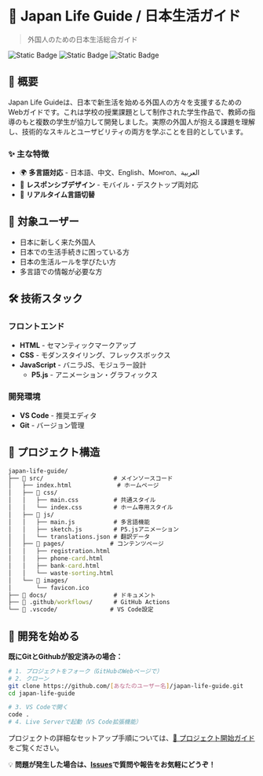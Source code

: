 # 🌸 Japan Life Guide / 日本生活ガイド

> 外国人のための日本生活総合ガイド

![Static Badge](https://img.shields.io/badge/HTML5-E34F26?style=for-the-badge&logo=html5&logoColor=white)
![Static Badge](https://img.shields.io/badge/CSS3-1572B6?style=for-the-badge&logo=css3&logoColor=white)
![Static Badge](https://img.shields.io/badge/JavaScript-F7DF1E?style=for-the-badge&logo=javascript&logoColor=black)

## 📖 概要

Japan Life Guideは、日本で新生活を始める外国人の方々を支援するためのWebガイドです。これは学校の授業課題として制作された学生作品で、教師の指導のもと複数の学生が協力して開発しました。実際の外国人が抱える課題を理解し、技術的なスキルとユーザビリティの両方を学ぶことを目的としています。

### ✨ 主な特徴

- 🌍 **多言語対応** - 日本語、中文、English、Монгол、العربية
- 📱 **レスポンシブデザイン** - モバイル・デスクトップ両対応
- 🔄 **リアルタイム言語切替**

## 🎯 対象ユーザー

- 日本に新しく来た外国人
- 日本での生活手続きに困っている方
- 日本の生活ルールを学びたい方
- 多言語での情報が必要な方

## 🛠️ 技術スタック

### フロントエンド

- **HTML** - セマンティックマークアップ
- **CSS** - モダンスタイリング、フレックスボックス
- **JavaScript** - バニラJS、モジュラー設計
  - **P5.js** - アニメーション・グラフィックス

### 開発環境

- **VS Code** - 推奨エディタ
- **Git** - バージョン管理

## 📁 プロジェクト構造

```cmd
japan-life-guide/
├── 📁 src/                    # メインソースコード
│   ├── index.html             # ホームページ
│   ├── 📁 css/
│   │   ├── main.css          # 共通スタイル
│   │   └── index.css         # ホーム専用スタイル
│   ├── 📁 js/
│   │   ├── main.js           # 多言語機能
│   │   ├── sketch.js         # P5.jsアニメーション
│   │   └── translations.json # 翻訳データ
│   ├── 📁 pages/             # コンテンツページ
│   │   ├── registration.html
│   │   ├── phone-card.html
│   │   ├── bank-card.html
│   │   └── waste-sorting.html
│   └── 📁 images/
│       └── favicon.ico
├── 📁 docs/                   # ドキュメント
├── 📁 .github/workflows/      # GitHub Actions
└── 📁 .vscode/               # VS Code設定
```

## 🚀 開発を始める

**既にGitとGithubが設定済みの場合：**

```bash
# 1. プロジェクトをフォーク（GitHubのWebページで）
# 2. クローン
git clone https://github.com/[あなたのユーザー名]/japan-life-guide.git
cd japan-life-guide

# 3. VS Codeで開く
code .
# 4. Live Serverで起動（VS Code拡張機能）
```

プロジェクトの詳細なセットアップ手順については、[📖 プロジェクト開始ガイド](docs/getting-started.md)をご覧ください。

💡 **問題が発生した場合は、[Issues](../../issues)で質問や報告をお気軽にどうぞ！**
